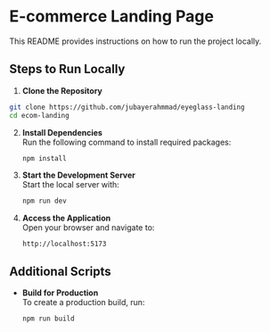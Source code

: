 # E-commerce Landing Page

This README provides instructions on how to run the project locally.

## Steps to Run Locally

1. **Clone the Repository**

```bash
git clone https://github.com/jubayerahmmad/eyeglass-landing
cd ecom-landing
```

2. **Install Dependencies**  
   Run the following command to install required packages:

   ```bash
   npm install
   ```

3. **Start the Development Server**  
   Start the local server with:

   ```bash
   npm run dev
   ```

4. **Access the Application**  
   Open your browser and navigate to:
   ```
   http://localhost:5173
   ```

## Additional Scripts

- **Build for Production**  
  To create a production build, run:

  ```bash
  npm run build
  ```
